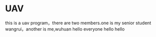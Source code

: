 # UAV
this is a uav program，there are two members.one is my senior student wangrui，another is me,wuhuan
hello everyone
hello
hello
